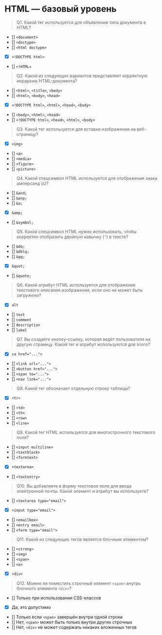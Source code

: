 # HTML — базовый уровень

> Q1. Какой тег используется для объявления типа документа в HTML?

- [] `<document>`
- [] `<doctype>`
- [] `<html doctype>`
- [x] `<!DOCTYPE html>`
- [] `<!HTML>`

> Q2. Какой из следующих вариантов представляет корректную иерархию HTML-документа?

- [] `<html>`, `<title>`, `<body>`
- [] `<html>`, `<body>`, `<head>`
- [x] `<!DOCTYPE html>`, `<html>`, `<head>`, `<body>`
- [] `<body>`, `<html>`, `<head>`
- [] `<!DOCTYPE html>`, `<head>`, `<html>`, `<body>`

> Q3. Какой тег используется для вставки изображения на веб-страницу?

- [x] `<img>`
- [] `<a>`
- [] `<media>`
- [] `<figure>`
- [] `<picture>`

> Q4. Какой спецсимвол HTML используется для отображения знака амперсанд (`&`)?

- [] `&and;`
- [] `&anp;`
- [] `&a;`
- [x] `&amp;`
- [] `&symbol;`

> Q5. Какой спецсимвол HTML нужно использовать, чтобы корректно отобразить двойную кавычку (`"`) в тексте?

- [] `&dq;`
- [] `&dblq;`
- [] `&qq;`
- [x] `&quot;`
- [] `&quote;`

> Q6. Какой атрибут HTML используется для отображения текстового описания изображения, если оно не может быть загружено?

- [x] `alt`
- [] `text`
- [] `comment`
- [] `description`
- [] `label`

> Q7. Вы создаёте кнопку-ссылку, которая ведёт пользователя на другую страницу. Какой тег и атрибут используются для этого?

- [x] `<a href="...">`
- [] `<link url="...">`
- [] `<button href="...">`
- [] `<span to="...">`
- [] `<nav link="...">`

> Q8. Какой тег обозначает отдельную строку таблицы?

- [x] `<tr>`
- [] `<td>`
- [] `<th>`
- [] `<row>`
- [] `<line>`

> Q9. Какой тег HTML используется для многострочного текстового поля?

- [] `<input multiline>`
- [] `<textblock>`
- [] `<formtext>`
- [x] `<textarea>`
- [] `<textentry>`

> Q10. Вы добавляете в форму текстовое поле для ввода электронной почты. Какой элемент и атрибут вы используете?

- [] `<textarea type="email">`
- [x] `<input type="email">`
- [] `<emailbox>`
- [] `<entry email>`
- [] `<form type="email">`

> Q11. Какой из следующих тегов является блочным элементом?

- [] `<strong>`
- [] `<img>`
- [] `<span>`
- [] `<a>`
- [x] `<div>`

> Q12. Можно ли поместить строчный элемент `<span>` внутрь блочного элемента `<div>`?

- [] Только при использовании CSS-классов
- [x] Да, это допустимо
- [] Только если `<span>` завершён внутри одной строки
- [] Нет, `<span>` может быть только внутри других строчных
- [] Нет, `<div>` не может содержать никаких вложенных тегов
